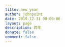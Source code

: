 ```yaml
---
title: new year
author: johnpoint
date: 2019-12-31 00:00:00
layout: page
description: 跨年
donate: false
comment: false
---
```


<center>
            <h1 id="nowDiv"></h1>
        </center>
<script>
function show() {
        var date = new Date();
        var now = "";
        now = date.getFullYear() + "-";
        now = now + (date.getMonth() + 1) + "-";
        now = now + date.getDate() + " ";
        var hour = date.getHours();
        if (hour < 10) { hour = "0" + hour };
        now = now + hour + ":";
        var min = date.getMinutes();
        if (min < 10) { min = "0" + min };
        now = now + min + ":";
        var sec = date.getSeconds();
        if (sec < 10) { sec = "0" + sec };
        now = now + sec;
        document.getElementById("nowDiv").innerHTML = now;
        setTimeout("show()", 1000);
    }
    show();
</script>